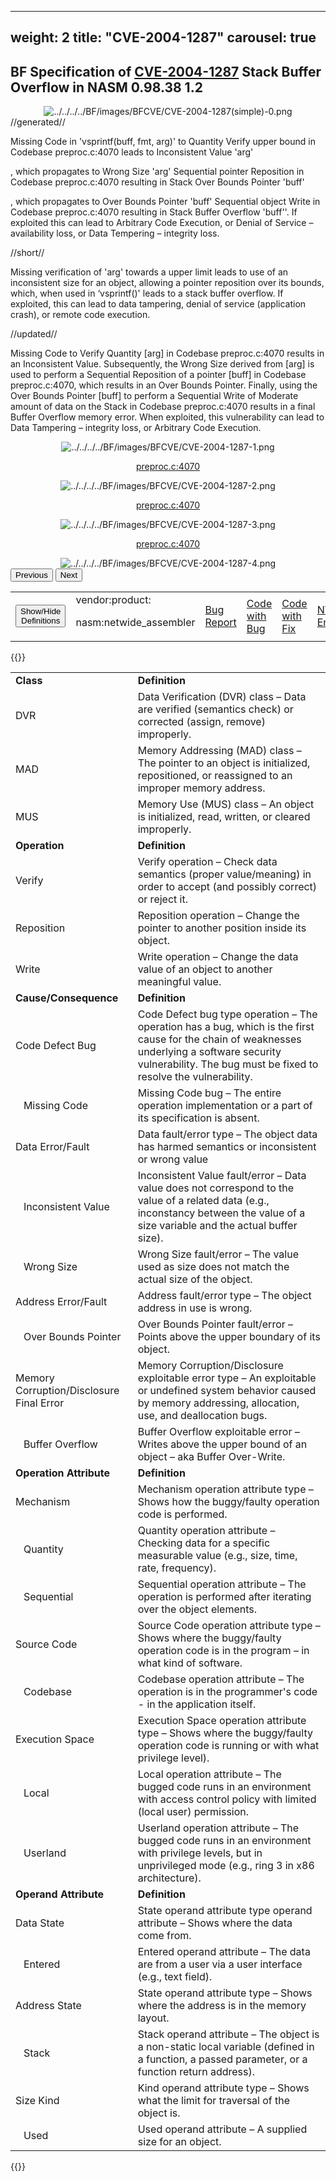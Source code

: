 
---
weight: 2
title: "CVE-2004-1287"
carousel: true
---

## BF Specification of [CVE-2004-1287](https://cve.mitre.org/cgi-bin/cvename.cgi?name=CVE-2004-1287) Stack Buffer Overflow in NASM 0.98.38 1.2

<div>
<div class="row">
<div class="col-5">
<div>
<div style="text-align:center">
<img src="../../../../BF/images/BFCVE/CVE-2004-1287(simple)-0.png" alt="../../../../BF/images/BFCVE/CVE-2004-1287(simple)-0.png"/> 
		</div>
</div>

</div>
<div class="col">
<div class="row">
<div >
//generated//

Missing Code in 'vsprintf(buff, fmt, arg)' to Quantity Verify upper bound in Codebase preproc.c:4070 leads to Inconsistent Value 'arg'

, which propagates to Wrong Size 'arg' Sequential pointer  Reposition in Codebase preproc.c:4070 resulting in  Stack Over Bounds Pointer 'buff'

, which propagates to Over Bounds Pointer 'buff' Sequential object  Write in Codebase preproc.c:4070 resulting in  Stack Buffer Overflow 'buff''. If exploited this can lead to Arbitrary Code Execution, or Denial of Service – availability loss, or Data Tempering – integrity loss.

//short//

Missing verification of 'arg' towards a upper limit leads to use of an inconsistent size for an object, allowing a pointer reposition over its bounds, which, when used in ‘vsprintf()' leads to  a stack buffer overflow. If exploited, this can lead to data tampering, denial of service (application crash), or remote code execution.

//updated//

Missing Code to Verify Quantity [arg] in Codebase preproc.c:4070 results in an Inconsistent Value. Subsequently, the Wrong Size derived from [arg] is used to perform a Sequential Reposition of a pointer [buff] in Codebase preproc.c:4070, which results in an Over Bounds Pointer. Finally, using the Over Bounds Pointer [buff] to perform a Sequential Write of Moderate amount of data on the Stack in Codebase preproc.c:4070 results in a final Buffer Overflow memory error. When exploited, this vulnerability can lead to Data Tampering – integrity loss,  or Arbitrary Code Execution.
</div>
</div>

<div class ="row">
<div>
<div id="carouselControls" class="carousel slide" data-interval="false" data-wrap="false">
<div class="carousel-inner">

<div class="carousel-item active" style="text-align:center">
				
<img src="../../../../BF/images/BFCVE/CVE-2004-1287-1.png" alt="../../../../BF/images/BFCVE/CVE-2004-1287-1.png"/> 
<td>

[preproc.c:4070]()
</td>
		
</div>
			
<div class="carousel-item" style="text-align:center">
				
<img src="../../../../BF/images/BFCVE/CVE-2004-1287-2.png" alt="../../../../BF/images/BFCVE/CVE-2004-1287-2.png"/> 
<td>

[preproc.c:4070]()
</td>
		
</div>
			
<div class="carousel-item" style="text-align:center">
				
<img src="../../../../BF/images/BFCVE/CVE-2004-1287-3.png" alt="../../../../BF/images/BFCVE/CVE-2004-1287-3.png"/> 
<td>

[preproc.c:4070]()
</td>
		
</div>
			
<div class="carousel-item" style="text-align:center">
				
<img src="../../../../BF/images/BFCVE/CVE-2004-1287-4.png" alt="../../../../BF/images/BFCVE/CVE-2004-1287-4.png"/> 
</div>
			
</div>
<button class="carousel-control-prev" type="button" data-bs-target="#carouselControls" data-bs-slide="prev">
<span class="carousel-control-prev-icon" aria-hidden="true"></span>
<span class="visually-hidden">Previous</span>
</button>
<button class="carousel-control-next" type="button" data-bs-target="#carouselControls" data-bs-slide="next">
<span class="carousel-control-next-icon" aria-hidden="true"></span>
<span class="visually-hidden">Next</span>
</button>
</div>
</div>
</div>
</div>
</div>
</div>

<table>
<tr>
<td>
<button class="btn btn-secondary" type="button" data-bs-toggle="collapse" data-bs-target="#collapseTable" aria-expanded="false" aria-controls="collapseTable">Show/Hide Definitions</button>
</td>

<td>vendor:product:

nasm:netwide_assembler</td><td>
[Bug Report](https://github.com/mudongliang/LinuxFlaw/tree/0f5957b6fe8e2166287c36f9fe2534a5cdc26eca/CVE-2004-1287)</td><td>
[Code with Bug](https://github.com/mudongliang/LinuxFlaw/tree/0f5957b6fe8e2166287c36f9fe2534a5cdc26eca/CVE-2004-1287)</td><td>
[Code with Fix]()</td><td>
[NVD Entry](https://nvd.nist.gov/vuln/detail/CVE-2004-1287)</td>
</tr>
</table>

{{<rawhtml>}}
<div class="collapse" id="collapseTable">
<table>
		<tr>
		<td>
				<strong>Class</strong>
			</td>
	<td>
				<strong>Definition</strong>
			</td>
	</tr>
	<tr>
		<td>DVR</td>
	<td>Data Verification (DVR) class – Data are verified (semantics check) or corrected (assign, remove) improperly.</td>
	</tr>
	<tr>
		<td>MAD</td>
	<td>Memory Addressing (MAD) class – The pointer to an object is initialized, repositioned, or reassigned to an improper memory address.</td>
	</tr>
	<tr>
		<td>MUS</td>
	<td>Memory Use (MUS) class – An object is initialized, read, written, or cleared improperly.</td>
	</tr>
	<tr>
		<td>
				<strong>Operation</strong>
			</td>
	<td>
				<strong>Definition</strong>
			</td>
	</tr>
	<tr>
		<td>Verify</td>
	<td>Verify operation – Check data semantics (proper value/meaning) in order to accept (and possibly correct) or reject it.</td>
	</tr>
	<tr>
		<td>Reposition</td>
	<td>Reposition operation – Change the pointer to another position inside its object.</td>
	</tr>
	<tr>
		<td>Write</td>
	<td>Write operation – Change the data value of an object to another meaningful value.</td>
	</tr>
	<tr>
		<td>
				<strong>Cause/Consequence</strong>
			</td>
	<td>
				<strong>Definition</strong>
			</td>
	</tr>
	<tr>
		<td>Code Defect Bug</td>
	<td>Code Defect bug type operation – The operation has a bug, which is the first cause for the chain of weaknesses underlying a software security vulnerability. The bug must be fixed to resolve the vulnerability.</td>
	</tr>
	<tr>
		<td>   Missing Code</td>
	<td>Missing Code bug – The entire operation implementation or a part of its specification is absent.</td>
	</tr>
	<tr>
		<td>Data Error/Fault</td>
	<td>Data fault/error type – The object data has harmed semantics or inconsistent or wrong value</td>
	</tr>
	<tr>
		<td>   Inconsistent Value</td>
	<td>Inconsistent Value fault/error – Data value does not correspond to the value of a related data (e.g., inconstancy between the value of a size variable and the actual buffer size).</td>
	</tr>
	<tr>
		<td>   Wrong Size</td>
	<td>Wrong Size fault/error – The value used as size does not match the actual size of the object.</td>
	</tr>
	<tr>
		<td>Address Error/Fault</td>
	<td>Address fault/error type – The object address in use is wrong.</td>
	</tr>
	<tr>
		<td>   Over Bounds Pointer</td>
	<td>Over Bounds Pointer fault/error – Points above the upper boundary of its object.</td>
	</tr>
	<tr>
		<td>Memory Corruption/Disclosure Final Error</td>
	<td>Memory Corruption/Disclosure exploitable error type – An exploitable or undefined system behavior caused by memory addressing, allocation, use, and deallocation bugs.</td>
	</tr>
	<tr>
		<td>   Buffer Overflow</td>
	<td>Buffer Overflow exploitable error – Writes above the upper bound of an object – aka Buffer Over-Write.</td>
	</tr>
	<tr>
		<td>
				<strong>Operation Attribute</strong>
			</td>
	<td>
				<strong>Definition</strong>
			</td>
	</tr>
	<tr>
		<td>Mechanism</td>
	<td>Mechanism operation attribute type – Shows how the buggy/faulty operation code is performed.</td>
	</tr>
	<tr>
		<td>   Quantity</td>
	<td>Quantity operation attribute – Checking data for a specific measurable value (e.g., size, time, rate, frequency).</td>
	</tr>
	<tr>
		<td>   Sequential</td>
	<td>Sequential operation attribute – The operation is performed after iterating over the object elements.</td>
	</tr>
	<tr>
		<td>Source Code</td>
	<td>Source Code operation attribute type – Shows where the buggy/faulty operation code is in the program – in what kind of software.</td>
	</tr>
	<tr>
		<td>   Codebase</td>
	<td>Codebase operation attribute – The operation is in the programmer's code - in the application itself.</td>
	</tr>
	<tr>
		<td>Execution Space</td>
	<td>Execution Space operation attribute type – Shows where the buggy/faulty operation code is running or with what privilege level).</td>
	</tr>
	<tr>
		<td>   Local</td>
	<td>Local operation attribute – The bugged code runs in an environment with access control policy with limited (local user) permission.</td>
	</tr>
	<tr>
		<td>   Userland</td>
	<td>Userland operation attribute – The bugged code runs in an environment with privilege levels, but in unprivileged mode (e.g., ring 3 in x86 architecture).</td>
	</tr>
	<tr>
		<td>
				<strong>Operand Attribute</strong>
			</td>
	<td>
				<strong>Definition</strong>
			</td>
	</tr>
	<tr>
		<td>Data State</td>
	<td>State operand attribute type operand attribute – Shows where the data come from.</td>
	</tr>
	<tr>
		<td>   Entered</td>
	<td>Entered operand attribute – The data are from a user via a user interface (e.g., text field).</td>
	</tr>
	<tr>
		<td>Address State</td>
	<td>State operand attribute type – Shows where the address is in the memory layout.</td>
	</tr>
	<tr>
		<td>   Stack</td>
	<td>Stack operand attribute – The object is a non-static local variable (defined in a function, a passed parameter, or a function return address).</td>
	</tr>
	<tr>
		<td>Size Kind</td>
	<td>Kind operand attribute type – Shows what the limit for traversal of the object is.</td>
	</tr>
	<tr>
		<td>   Used</td>
	<td>Used operand attribute – A supplied size for an object.</td>
	</tr>
	
</table>
</div>
{{</rawhtml>}}
	